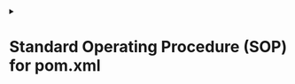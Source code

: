 <details>
<summary><h1>Standard Operating Procedure (SOP) for pom.xml</h1></summary>

## Comprehensive Step-by-Step Installation & Configuration Guide

**Document Title:** SOP for pom.xml Setup  
**Version:** 1.1  
**Created On:** 16-04-25  
**Version:** v1  
**Internal-Reviewer:** Komal Jaiswal  
**L0-Reviewer:** Gaurav Singla  
**L1-Reviewer:** Rahul Gupta  
**L2-Reviewer:** Mahesh Kumar  

### 1. Purpose
This document provides a standardized procedure for installing  <code>pom.xml</code> file in Maven-based Java projects.

### 2. Scope
This SOP defines the process for generating and installing a Maven pom.xml to manage project dependencies and build metadata. It ensures consistent local artifact installation for reuse across multiple Java-based applications.

### 3. Prerequisites
#### 3.1 Software Requirements
- Java JDK (8 or later)
- Apache Maven (3.6.0+)
 

### 4. Installation Steps
##### Step 1: Update System Packages
  ```sh
  sudo apt update && sudo apt upgrade -y  # For Debian/Ubuntu
  ```
##### Step 2: Install Java 
  ```sh
  sudo apt install openjdk-11-jdk
  ```
##### Step 3: Install Maven  
  ```sh
  sudo apt install maven -y
  ```
##### Step 3: Create Pom.xml file   
   ```sh
   mvn archetype:generate -DgroupId=com.yourcompany -DartifactId=your-project -DarchetypeArtifactId=maven-archetype-quickstart -DinteractiveMode=false
   ```

### 4. Examples
```sh
mvn archetype:generate   -DgroupId=com.opstree.microservice   -DartifactId=salary   -Dversion=0.1.0-RELEASE   -Dpackage=com.opstree.microservice.salary   -DarchetypeArtifactId=maven-archetype-quickstart   -DinteractiveMode=false
```
| Flag | Meaning |
|------|---------|
| `-DgroupId` | Base package / organization name (com.opstree.microservice) |
| `-DartifactId` | Project/module name (salary) |
| `-Dversion` | Project version (0.1.0-RELEASE) |
| `-Dpackage` | Java package name for generated classes (com.opstree.microservice.salary) |
| `-DarchetypeArtifactId` | Template used to generate project (maven-archetype-quickstart gives a basic Java setup) |
| `-DinteractiveMode=false` | Skips the interactive prompt and runs immediately |

### 5. Result
After running the command:

- You'll get a folder named `salary`
- Inside that folder, you'll have:
  - A `pom.xml` with your details
  - Source code structure:
    ```
    salary/
    ├── pom.xml
    └── src
        ├── main
        │   └── java
        │       └── com/opstree/microservice/salary/App.java
        └── test
            └── java
                └── com/opstree/microservice/salary/AppTest.java
    ```
 ### 6. Contacts
| Name | Email Address |
|------|---------------|
| Shubham Prasad | [shubham.prasad.snaatak@mygurukulam.co](mailto:shubham.prasad.snaatak@mygurukulam.co) |

### 7. References
| Links | Descriptions |
|-------|--------------|
| [DigitalOcean Tutorial](https://www.digitalocean.com/community/tutorials/how-to-serve-flask-applications-with-gunicorn-and-nginx-on-ubuntu-18-04) | Intro & Installation of Gunicorn |
</details>
